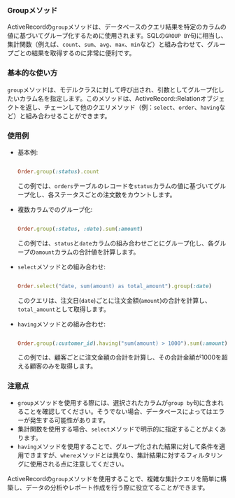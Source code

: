 ### Groupメソッド

ActiveRecordの`group`メソッドは、データベースのクエリ結果を特定のカラムの値に基づいてグループ化するために使用されます。SQLの`GROUP BY`句に相当し、集計関数（例えば、`count`、`sum`、`avg`、`max`、`min`など）と組み合わせて、グループごとの結果を取得するのに非常に便利です。

### 基本的な使い方

`group`メソッドは、モデルクラスに対して呼び出され、引数としてグループ化したいカラム名を指定します。このメソッドは、ActiveRecord::Relationオブジェクトを返し、チェーンして他のクエリメソッド（例：`select`、`order`、`having`など）と組み合わせることができます。

### 使用例

- 基本例:
    
    ```ruby
    
    Order.group(:status).count
    
    ```
    
    この例では、`orders`テーブルのレコードを`status`カラムの値に基づいてグループ化し、各ステータスごとの注文数をカウントします。
    
- 複数カラムでのグループ化:
    
    ```ruby
    
    Order.group(:status, :date).sum(:amount)
    
    ```
    
    この例では、`status`と`date`カラムの組み合わせごとにグループ化し、各グループの`amount`カラムの合計値を計算します。
    
- `select`メソッドとの組み合わせ:
    
    ```ruby
    
    Order.select("date, sum(amount) as total_amount").group(:date)
    
    ```
    
    このクエリは、注文日(`date`)ごとに注文金額(`amount`)の合計を計算し、`total_amount`として取得します。
    
- `having`メソッドとの組み合わせ:
    
    ```ruby
    
    Order.group(:customer_id).having("sum(amount) > 1000").sum(:amount)
    
    ```
    
    この例では、顧客ごとに注文金額の合計を計算し、その合計金額が1000を超える顧客のみを取得します。
    

### 注意点

- `group`メソッドを使用する際には、選択されたカラムが`group by`句に含まれることを確認してください。そうでない場合、データベースによってはエラーが発生する可能性があります。
- 集計関数を使用する場合、`select`メソッドで明示的に指定することがよくあります。
- `having`メソッドを使用することで、グループ化された結果に対して条件を適用できますが、`where`メソッドとは異なり、集計結果に対するフィルタリングに使用される点に注意してください。

ActiveRecordの`group`メソッドを使用することで、複雑な集計クエリを簡単に構築し、データの分析やレポート作成を行う際に役立てることができます。